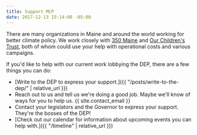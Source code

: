 ```yaml
---
title: Support MCP
date: 2017-12-13 15:14:00 -05:00
---
```


There are many organizations in Maine and around the world working for better climate policy. We work closely with [350 Maine](http://www.350maine.org/donate) and [Our Children's Trust](https://www.ourchildrenstrust.org/donate/), both of whom could use your help with operational costs and various campaigns. 

If you'd like to help with our current work lobbying the DEP, there are a few things you can do:
 + [Write to the DEP to express your support.]({{ "/posts/write-to-the-dep/" | relative_url }})
 + Reach out to us and tell us we're doing a good job. Maybe we'll know of ways for you to help us. {{ site.contact_email }}
 + Contact your legislators and the Governor to express your support. They're the bosses of the DEP!
 + [Check out our calendar for information about upcoming events you can help with.]({{ "/timeline" | relative_url }})